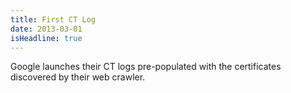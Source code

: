 ```yaml
---
title: First CT Log
date: 2013-03-01
isHeadline: true
---
```


Google launches their CT logs pre-populated with the certificates discovered by their web crawler.
